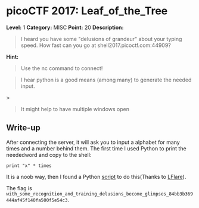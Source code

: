 # picoCTF 2017: Leaf_of_the_Tree

**Level:** 1 **Category:** MISC **Point:** 20 **Description:**

>I heard you have some "delusions of grandeur" about your typing speed. How fast can you go at shell2017.picoctf.com:44909?

**Hint:**

<blockquote>Use the nc command to connect!</blockquote>

<blockquote>I hear python is a good means (among many) to generate the needed input.</blockquote>>

<blockquote>It might help to have multiple windows open</blockquote>

## Write-up

After connecting the server, it will ask you to input a alphabet for many times and a number behind them. The first time I used Python to print the neededword and copy to the shell:
```
print "x" * times
```
It is a noob way, then I found a Python [script](https://github.com/nxe4ctf/ctfwriteup/blob/master/picoCTF_2017/Level_1/MISC/looooong/script.py) to do this(Thanks to [LFlare](https://github.com/LFlare)).

The flag is `with_some_recognition_and_training_delusions_become_glimpses_84bb3b369444af45f140fa500f5e54c3`.